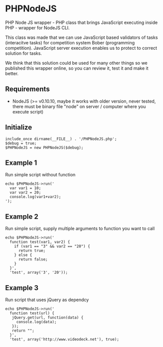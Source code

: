 PHPNodeJS
=========

PHP Node JS wrapper - PHP class that brings JavaScript executing inside PHP - wrapper for NodeJS CLI.  
  
This class was made that we can use JavaScript based validators of tasks (interacitve tasks) for competition system Bober (programming competition). 
JavaScript server execution enables us to protect to correct solution for tasks.  
  
We think that this solution could be used for many other things so we published this wrapper online, so you can review it, test it and make it better.

Requirements
------------
- NodeJS (>= v0.10.10, maybe it works with older version, never tested, there must be binary file "node" on server / computer where you execute script)

Initialize
----------
```
include_once dirname(__FILE__) . '/PHPNodeJS.php';
$debug = true;
$PHPNodeJS = new PHPNodeJS($debug);
```

Example 1
--------
Run simple script without function
```
echo $PHPNodeJS->run('
  var var1 = 10;
  var var2 = 20;
  console.log(var1+var2);
');
```

Example 2 
---------
Run simple script, supply multiple arguments to function you want to call
```
echo $PHPNodeJS->run('
  function test(var1, var2) {
    if (var1 == "3" && var2 == "20") {
      return true;
    } else {
      return false;
    }
  }',
  'test', array('3', '20'));
```

Example 3
---------
Run script that uses jQuery as dependcy
```
echo $PHPNodeJS->run('
  function test(url) {
   jQuery.get(url, function(data) {
     console.log(data);
   });
   return "";
  }',
  'test', array('http://www.videodeck.net'), true);
```
